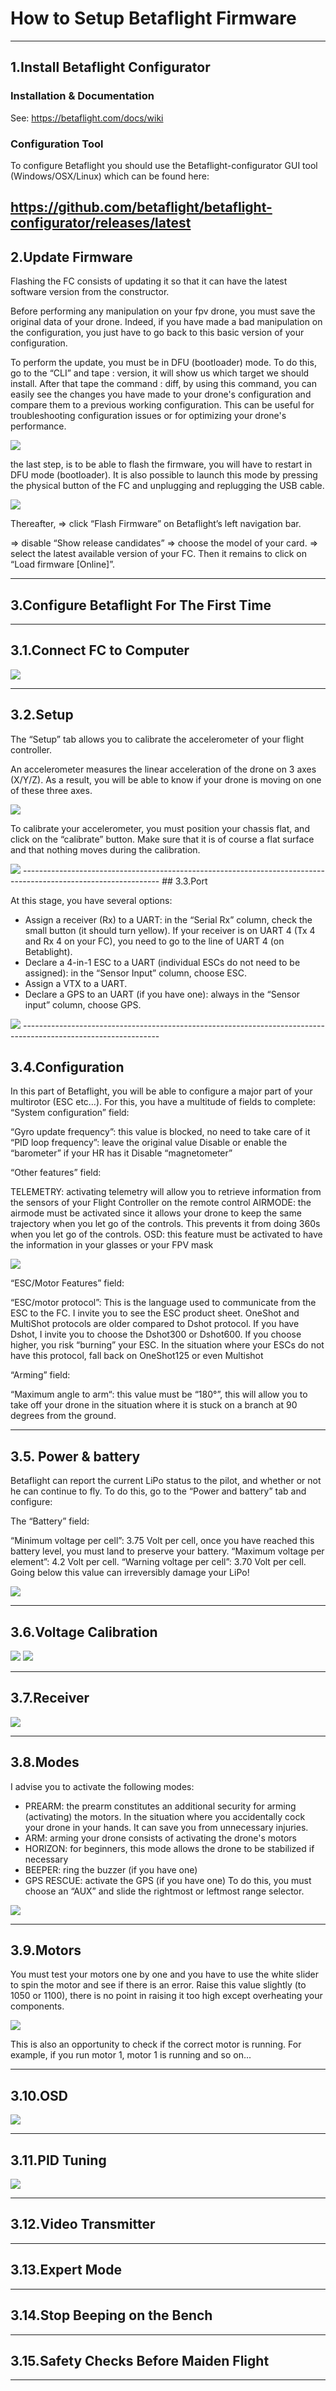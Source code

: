 # How to Setup Betaflight Firmware

----------------------------------------------------------------------------------------------------------------
## 1.Install Betaflight Configurator

### Installation & Documentation
See: https://betaflight.com/docs/wiki

### Configuration Tool
To configure Betaflight you should use the Betaflight-configurator GUI tool (Windows/OSX/Linux) which can be found here:

https://github.com/betaflight/betaflight-configurator/releases/latest
---------------------------------------------------------------------------------------------------------------

## 2.Update Firmware

Flashing the FC consists of updating it so that it can have the latest software version from the constructor.

Before performing any manipulation on your fpv drone, you must save the original data of your drone. Indeed, if you have made a bad manipulation on the configuration, you just have to go back to this basic version of your configuration.

To perform the update, you must be in DFU (bootloader) mode. To do this, go to the “CLI” and tape : version, it will show us which target we should install. After that tape the command : diff,  by using this command, you can easily see the changes you have made to your drone's configuration and compare them to a previous working configuration. This can be useful for troubleshooting configuration issues or for optimizing your drone's performance.

<img src  = "imgs/img.png" />

the last step, is to be able to flash the firmware, you will have to restart in DFU mode (bootloader).
It is also possible to launch this mode by pressing the physical button of the FC and unplugging and replugging the USB cable.


<img src  = "imgs/update_firmware.png" />

Thereafter, => click “Flash Firmware” on Betaflight’s left navigation bar.

=> disable “Show release candidates” 
=> choose the model of your card.
=> select the latest available version of your FC.
Then it remains to click on “Load firmware [Online]”.


----------------------------------------------------------------------------------------------------------------
## 3.Configure Betaflight For The First Time
----------------------------------------------------------------------------------------------------------------
##   3.1.Connect FC to Computer
<img src = "imgs/connect.png" /> 

----------------------------------------------------------------------------------------------------------------
##   3.2.Setup

The “Setup” tab allows you to calibrate the accelerometer of your flight controller.

An accelerometer measures the linear acceleration of the drone on 3 axes (X/Y/Z). As a result, you will be able to know if your drone is moving on one of these three axes.

<img src  = "imgs/img2.png" />

To calibrate your accelerometer, you must position your chassis flat, and click on the “calibrate” button. Make sure that it is of course a flat surface and that nothing moves during the calibration.

<img src = "imgs/setup.png" />
----------------------------------------------------------------------------------------------------------------
##   3.3.Port

At this stage, you have several options:

- Assign a receiver (Rx) to a UART: in the “Serial Rx” column, check the small button (it should turn yellow). If your receiver is on UART 4 (Tx 4 and Rx 4 on your FC), you need to go to the line of UART 4 (on Betablight).
- Declare a 4-in-1 ESC to a UART (individual ESCs do not need to be assigned): in the “Sensor Input” column, choose ESC.
- Assign a VTX to a UART.
- Declare a GPS to an UART (if you have one): always in the “Sensor input” column, choose GPS.

<img src = "imgs/ports.png" />
----------------------------------------------------------------------------------------------------------------

##   3.4.Configuration

In this part of Betaflight, you will be able to configure a major part of your multirotor (ESC etc…). For this, you have a multitude of fields to complete:
“System configuration” field:

“Gyro update frequency”: this value is blocked, no need to take care of it
“PID loop frequency”: leave the original value
Disable or enable the “barometer” if your HR has it
Disable “magnetometer”

“Other features” field:

TELEMETRY: activating telemetry will allow you to retrieve information from the sensors of your Flight Controller on the remote control
AIRMODE: the airmode must be activated since it allows your drone to keep the same trajectory when you let go of the controls. This prevents it from doing 360s when you let go of the controls.
OSD: this feature must be activated to have the information in your glasses or your FPV mask

<img src = "imgs/img4.png" />

“ESC/Motor Features” field:

“ESC/motor protocol”: This is the language used to communicate from the ESC to the FC. I invite you to see the ESC product sheet. OneShot and MultiShot protocols are older compared to Dshot protocol. If you have Dshot, I invite you to choose the Dshot300 or Dshot600. If you choose higher, you risk “burning” your ESC. In the situation where your ESCs do not have this protocol, fall back on OneShot125 or even Multishot

“Arming” field:

“Maximum angle to arm“: this value must be “180°”, this will allow you to take off your drone in the situation where it is stuck on a branch at 90 degrees from the ground.

----------------------------------------------------------------------------------------------------------------
##   3.5. Power & battery
Betaflight can report the current LiPo status to the pilot, and whether or not he can continue to fly. To do this, go to the “Power and battery” tab and configure:

The “Battery” field:

“Minimum voltage per cell”: 3.75 Volt per cell, once you have reached this battery level, you must land to preserve your battery.
“Maximum voltage per element”: 4.2 Volt per cell.
“Warning voltage per cell”: 3.70 Volt per cell. Going below this value can irreversibly damage your LiPo!

<img src = "imgs/img5.png" />


----------------------------------------------------------------------------------------------------------------
##   3.6.Voltage Calibration
<img src = "imgs/v_calibration.png" />
<img src = "imgs/v_calibration2.png" />

----------------------------------------------------------------------------------------------------------------
##   3.7.Receiver
<img src = "imgs/receiver.png" />

----------------------------------------------------------------------------------------------------------------
##   3.8.Modes 

I advise you to activate the following modes:

- PREARM: the prearm constitutes an additional security for arming (activating) the motors. In the situation where you accidentally cock your drone in your hands. It can save you from unnecessary injuries.
- ARM: arming your drone consists of activating the drone's motors
- HORIZON: for beginners, this mode allows the drone to be stabilized if necessary
- BEEPER: ring the buzzer (if you have one)
- GPS RESCUE: activate the GPS (if you have one)
To do this, you must choose an “AUX” and slide the rightmost or leftmost range selector.

<img src = "imgs/img6.png" />

----------------------------------------------------------------------------------------------------------------
##   3.9.Motors

You must test your motors one by one and you have to use the white slider to spin the motor and see if there is an error. Raise this value slightly (to 1050 or 1100), there is no point in raising it too high except overheating your components.

<img src = "imgs/motors.png" />

This is also an opportunity to check if the correct motor is running. For example, if you run motor 1, motor 1 is running and so on...

----------------------------------------------------------------------------------------------------------------
##   3.10.OSD
<img src = "imgs/OSD.png" />

----------------------------------------------------------------------------------------------------------------
##   3.11.PID Tuning
<img src = "imgs/pid.png" />

----------------------------------------------------------------------------------------------------------------
##   3.12.Video Transmitter

----------------------------------------------------------------------------------------------------------------
##   3.13.Expert Mode

----------------------------------------------------------------------------------------------------------------
##   3.14.Stop Beeping on the Bench

----------------------------------------------------------------------------------------------------------------
##   3.15.Safety Checks Before Maiden Flight

----------------------------------------------------------------------------------------------------------------


